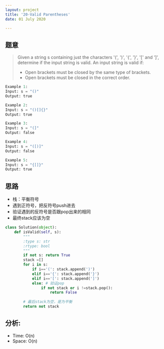 ```yaml
---
layout: project
title: '20-Valid Parentheses'
date: 01 July 2020

---
```

## 题意
> Given a string s containing just the characters '(', ')', '{', '}', '[' and ']', determine if the input string is valid.
> An input string is valid if:
> - Open brackets must be closed by the same type of brackets.
> - Open brackets must be closed in the correct order.

~~~python
Example 1:
Input: s = "()"
Output: true

Example 2:
Input: s = "()[]{}"
Output: true

Example 3:
Input: s = "(]"
Output: false

Example 4:
Input: s = "([)]"
Output: false

Example 5:
Input: s = "{[]}"
Output: true
~~~

## 思路
- 栈：平衡符号
- 遇到正符号，把反符号push进去
- 验证遇到的反符号是否跟pop出来的相同
- 最终stack应该为空

~~~python
class Solution(object):
    def isValid(self, s):
        """
        :type s: str
        :rtype: bool
        """
        if not s: return True
        stack =[]
        for i in s:
            if i=='(': stack.append(')')
            elif i=='{': stack.append('}')
            elif i=='[': stack.append(']')
            else: # 验证pop
                if not stack or i !=stack.pop():
                    return False
        
        # 最后stack为空，是为平衡
        return not stack 
~~~

## 分析:
- Time: O(n) 
- Space: O(n) 
